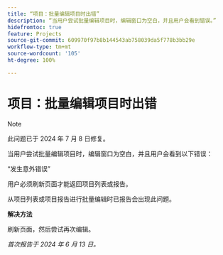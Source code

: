 ```yaml
---
title: “项目：批量编辑项目时出错”
description: “当用户尝试批量编辑项目时，编辑窗口为空白，并且用户会看到错误。”
hidefromtoc: true
feature: Projects
source-git-commit: 609970f97b8b144543ab758039da5f778b3bb29e
workflow-type: tm+mt
source-wordcount: '105'
ht-degree: 100%

---
```



# 项目：批量编辑项目时出错

>[!NOTE]
>
>此问题已于 2024 年 7 月 8 日修复。

当用户尝试批量编辑项目时，编辑窗口为空白，并且用户会看到以下错误：

“发生意外错误”

用户必须刷新页面才能返回项目列表或报告。

从项目列表或项目报告进行批量编辑时已报告会出现此问题。

**解决方法**

刷新页面，然后尝试再次编辑。

_首次报告于 2024 年 6 月 13 日。_
